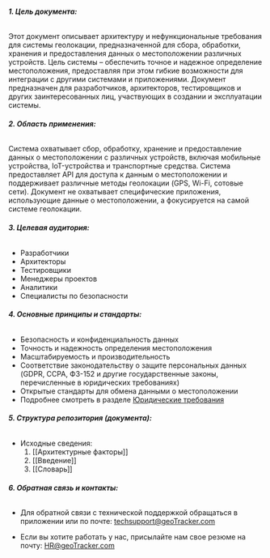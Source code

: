 ###### **1. Цель документа:**

Этот документ описывает архитектуру и нефункциональные требования для системы геолокации, предназначенной для сбора, обработки, хранения и предоставления данных о местоположении различных устройств. Цель системы – обеспечить точное и надежное определение местоположения, предоставляя при этом гибкие возможности для интеграции с другими системами и приложениями. Документ предназначен для разработчиков, архитекторов, тестировщиков и других заинтересованных лиц, участвующих в создании и эксплуатации системы.

###### **2. Область применения:**

Система охватывает сбор, обработку, хранение и предоставление данных о местоположении с различных устройств, включая мобильные устройства, IoT-устройства и транспортные средства. Система предоставляет API для доступа к данным о местоположении и поддерживает различные методы геолокации (GPS, Wi-Fi, сотовые сети). Документ не охватывает специфические приложения, использующие данные о местоположении, а фокусируется на самой системе геолокации.

###### **3. Целевая аудитория:**

- Разработчики
- Архитекторы
- Тестировщики
- Менеджеры проектов
- Аналитики
- Специалисты по безопасности

###### **4. Основные принципы и стандарты:**

- Безопасность и конфиденциальность данных
- Точность и надежность определения местоположения
- Масштабируемость и производительность
- Соответствие законодательству о защите персональных данных (GDPR, CCPA, ФЗ-152 и другие государственные законы, перечисленные в юридических требованиях)
- Открытые стандарты для обмена данными о местоположении
- Подробнее смотреть в разделе [Юридические требования](https://github.com/qasmark/SoftwareDevelopmentTechnology/blob/master/1.%20%D0%98%D1%81%D1%85%D0%BE%D0%B4%D0%BD%D1%8B%D0%B5%20%D1%81%D0%B2%D0%B5%D0%B4%D0%B5%D0%BD%D0%B8%D1%8F/%D0%90%D1%80%D1%85%D0%B8%D1%82%D0%B5%D0%BA%D1%82%D1%83%D1%80%D0%BD%D1%8B%D0%B5%20%D1%84%D0%B0%D0%BA%D1%82%D0%BE%D1%80%D1%8B.md#%D0%BE%D1%80%D0%B3%D0%B0%D0%BD%D0%B8%D0%B7%D0%B0%D1%86%D0%B8%D0%BE%D0%BD%D0%BD%D1%8B%D0%B5-%D0%B8-%D1%8E%D1%80%D0%B8%D0%B4%D0%B8%D1%87%D0%B5%D1%81%D0%BA%D0%B8%D0%B5-%D1%82%D1%80%D0%B5%D0%B1%D0%BE%D0%B2%D0%B0%D0%BD%D0%B8%D1%8F-legal-regulatory-and-compliance)

###### **5. Структура репозитория (документа):**

- Исходные сведения:
	1) [[Архитектурные факторы]]
	2) [[Введение]]
	3) [[Словарь]]

###### **6. Обратная связь и контакты:**

*  Для обратной связи с технической поддержкой обращаться в приложении или по почте: 
techsupport@geoTracker.com

* Если вы хотите работать у нас, присылайте нам свое резюме на почту: HR@geoTracker.com
